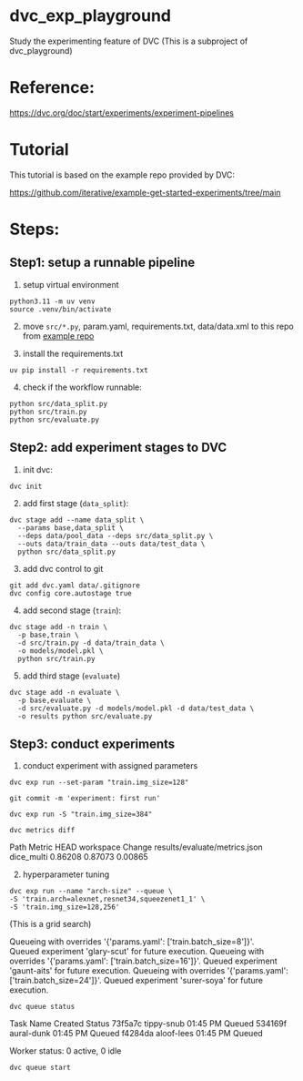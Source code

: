 # dvc_exp_playground
Study the experimenting feature of DVC (This is a subproject of dvc_playground)

# Reference: 
https://dvc.org/doc/start/experiments/experiment-pipelines

# Tutorial 

This tutorial is based on the example repo provided by DVC: 

https://github.com/iterative/example-get-started-experiments/tree/main

# Steps:

## Step1: setup a runnable pipeline 

1. setup virtual environment 

```
python3.11 -m uv venv
source .venv/bin/activate
```

2. move `src/*.py`, param.yaml, requirements.txt, data/data.xml to this repo from [example repo](https://github.com/iterative/example-get-started-experiments/tree/main)

3. install the requirements.txt

```
uv pip install -r requirements.txt 
```

4. check if the workflow runnable:

```
python src/data_split.py
python src/train.py
python src/evaluate.py
```

## Step2: add experiment stages to DVC

1. init dvc:
```
dvc init
```

2. add first stage (`data_split`):
```
dvc stage add --name data_split \
  --params base,data_split \
  --deps data/pool_data --deps src/data_split.py \
  --outs data/train_data --outs data/test_data \
  python src/data_split.py
```
3. add dvc control to git
```
git add dvc.yaml data/.gitignore
dvc config core.autostage true
```

4. add second stage (`train`):

```
dvc stage add -n train \
  -p base,train \
  -d src/train.py -d data/train_data \
  -o models/model.pkl \
  python src/train.py
```

5. add third stage (`evaluate`)

```
dvc stage add -n evaluate \
  -p base,evaluate \
  -d src/evaluate.py -d models/model.pkl -d data/test_data \
  -o results python src/evaluate.py
```


## Step3: conduct experiments

1. conduct experiment with assigned parameters 

```
dvc exp run --set-param "train.img_size=128"
```
```
git commit -m 'experiment: first run'
```
```
dvc exp run -S "train.img_size=384"
```
```
dvc metrics diff
```

>> 
Path                           Metric      HEAD     workspace    Change
results/evaluate/metrics.json  dice_multi  0.86208  0.87073      0.00865

2. hyperparameter tuning 

```
dvc exp run --name "arch-size" --queue \
-S 'train.arch=alexnet,resnet34,squeezenet1_1' \
-S 'train.img_size=128,256'
```
(This is a grid search)
>>>
Queueing with overrides '{'params.yaml': ['train.batch_size=8']}'.    
Queued experiment 'glary-scut' for future execution.
Queueing with overrides '{'params.yaml': ['train.batch_size=16']}'.
Queued experiment 'gaunt-aits' for future execution.
Queueing with overrides '{'params.yaml': ['train.batch_size=24']}'.
Queued experiment 'surer-soya' for future execution.

```
dvc queue status
```
>>>
Task     Name        Created    Status
73f5a7c  tippy-snub  01:45 PM   Queued
534169f  aural-dunk  01:45 PM   Queued
f4284da  aloof-lees  01:45 PM   Queued

Worker status: 0 active, 0 idle

```
dvc queue start
```